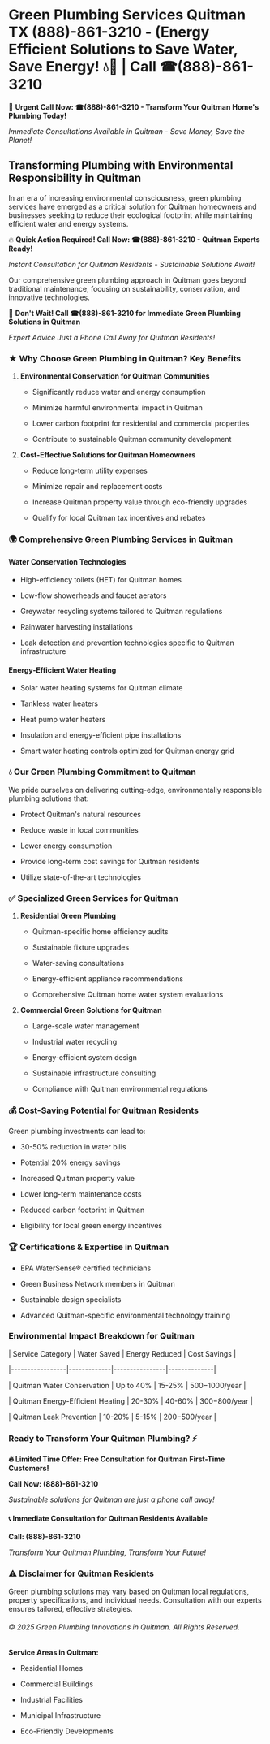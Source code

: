 # Green Plumbing Services Quitman TX (888)-861-3210 - (Energy Efficient Solutions to Save Water, Save Energy! 💧🌿 | Call ☎(888)-861-3210

🚨 **Urgent Call Now: ☎(888)-861-3210 - Transform Your Quitman Home's Plumbing Today!**
*Immediate Consultations Available in Quitman - Save Money, Save the Planet!*

## Transforming Plumbing with Environmental Responsibility in Quitman

In an era of increasing environmental consciousness, green plumbing services have emerged as a critical solution for Quitman homeowners and businesses seeking to reduce their ecological footprint while maintaining efficient water and energy systems. 

🔥 **Quick Action Required! Call Now: ☎(888)-861-3210 - Quitman Experts Ready!**
*Instant Consultation for Quitman Residents - Sustainable Solutions Await!*

Our comprehensive green plumbing approach in Quitman goes beyond traditional maintenance, focusing on sustainability, conservation, and innovative technologies.

🚨 **Don't Wait! Call ☎(888)-861-3210 for Immediate Green Plumbing Solutions in Quitman**
*Expert Advice Just a Phone Call Away for Quitman Residents!*

### ★ Why Choose Green Plumbing in Quitman? Key Benefits

1. **Environmental Conservation for Quitman Communities** 
   - Significantly reduce water and energy consumption
   - Minimize harmful environmental impact in Quitman
   - Lower carbon footprint for residential and commercial properties
   - Contribute to sustainable Quitman community development

2. **Cost-Effective Solutions for Quitman Homeowners** 
   - Reduce long-term utility expenses
   - Minimize repair and replacement costs
   - Increase Quitman property value through eco-friendly upgrades
   - Qualify for local Quitman tax incentives and rebates

### 🌍 Comprehensive Green Plumbing Services in Quitman

#### Water Conservation Technologies
- High-efficiency toilets (HET) for Quitman homes
- Low-flow showerheads and faucet aerators
- Greywater recycling systems tailored to Quitman regulations
- Rainwater harvesting installations
- Leak detection and prevention technologies specific to Quitman infrastructure

#### Energy-Efficient Water Heating
- Solar water heating systems for Quitman climate
- Tankless water heaters
- Heat pump water heaters
- Insulation and energy-efficient pipe installations
- Smart water heating controls optimized for Quitman energy grid

### 💧 Our Green Plumbing Commitment to Quitman

We pride ourselves on delivering cutting-edge, environmentally responsible plumbing solutions that:
- Protect Quitman's natural resources
- Reduce waste in local communities
- Lower energy consumption
- Provide long-term cost savings for Quitman residents
- Utilize state-of-the-art technologies

### ✅ Specialized Green Services for Quitman

1. **Residential Green Plumbing**
   - Quitman-specific home efficiency audits
   - Sustainable fixture upgrades
   - Water-saving consultations
   - Energy-efficient appliance recommendations
   - Comprehensive Quitman home water system evaluations

2. **Commercial Green Solutions for Quitman**
   - Large-scale water management
   - Industrial water recycling
   - Energy-efficient system design
   - Sustainable infrastructure consulting
   - Compliance with Quitman environmental regulations

### 💰 Cost-Saving Potential for Quitman Residents

Green plumbing investments can lead to:
- 30-50% reduction in water bills
- Potential 20% energy savings
- Increased Quitman property value
- Lower long-term maintenance costs
- Reduced carbon footprint in Quitman
- Eligibility for local green energy incentives

### 🏆 Certifications & Expertise in Quitman

- EPA WaterSense® certified technicians
- Green Business Network members in Quitman
- Sustainable design specialists
- Advanced Quitman-specific environmental technology training

### Environmental Impact Breakdown for Quitman

| Service Category | Water Saved | Energy Reduced | Cost Savings |
|-----------------|-------------|----------------|--------------|
| Quitman Water Conservation | Up to 40% | 15-25% | $500-$1000/year |
| Quitman Energy-Efficient Heating | 20-30% | 40-60% | $300-$800/year |
| Quitman Leak Prevention | 10-20% | 5-15% | $200-$500/year |

### Ready to Transform Your Quitman Plumbing? ⚡

**🔥 Limited Time Offer: Free Consultation for Quitman First-Time Customers!**

**Call Now: (888)-861-3210**
*Sustainable solutions for Quitman are just a phone call away!*

#### 📞 Immediate Consultation for Quitman Residents Available

**Call: (888)-861-3210**
*Transform Your Quitman Plumbing, Transform Your Future!*

### ⚠️ Disclaimer for Quitman Residents

Green plumbing solutions may vary based on Quitman local regulations, property specifications, and individual needs. Consultation with our experts ensures tailored, effective strategies.

###### © 2025 Green Plumbing Innovations in Quitman. All Rights Reserved.

**Service Areas in Quitman:** 
- Residential Homes
- Commercial Buildings
- Industrial Facilities
- Municipal Infrastructure
- Eco-Friendly Developments